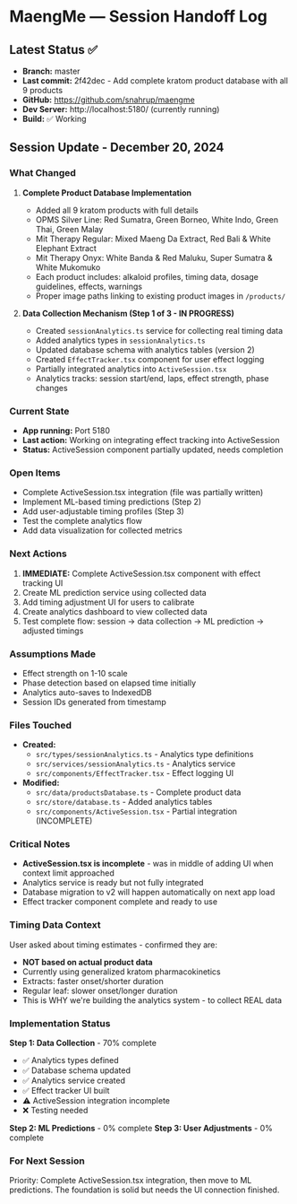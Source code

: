 # MaengMe — Session Handoff Log

## Latest Status ✅
- **Branch:** master  
- **Last commit:** 2f42dec - Add complete kratom product database with all 9 products
- **GitHub:** https://github.com/snahrup/maengme
- **Dev Server:** http://localhost:5180/ (currently running)
- **Build:** ✅ Working

## Session Update - December 20, 2024

### What Changed
1. **Complete Product Database Implementation**
   - Added all 9 kratom products with full details
   - OPMS Silver Line: Red Sumatra, Green Borneo, White Indo, Green Thai, Green Malay
   - Mit Therapy Regular: Mixed Maeng Da Extract, Red Bali & White Elephant Extract
   - Mit Therapy Onyx: White Banda & Red Maluku, Super Sumatra & White Mukomuko
   - Each product includes: alkaloid profiles, timing data, dosage guidelines, effects, warnings
   - Proper image paths linking to existing product images in `/products/`

2. **Data Collection Mechanism (Step 1 of 3 - IN PROGRESS)**
   - Created `sessionAnalytics.ts` service for collecting real timing data
   - Added analytics types in `sessionAnalytics.ts`
   - Updated database schema with analytics tables (version 2)
   - Created `EffectTracker.tsx` component for user effect logging
   - Partially integrated analytics into `ActiveSession.tsx`
   - Analytics tracks: session start/end, laps, effect strength, phase changes

### Current State
- **App running:** Port 5180
- **Last action:** Working on integrating effect tracking into ActiveSession
- **Status:** ActiveSession component partially updated, needs completion

### Open Items
- Complete ActiveSession.tsx integration (file was partially written)
- Implement ML-based timing predictions (Step 2)
- Add user-adjustable timing profiles (Step 3)
- Test the complete analytics flow
- Add data visualization for collected metrics

### Next Actions
1. **IMMEDIATE:** Complete ActiveSession.tsx component with effect tracking UI
2. Create ML prediction service using collected data
3. Add timing adjustment UI for users to calibrate
4. Create analytics dashboard to view collected data
5. Test complete flow: session → data collection → ML prediction → adjusted timings

### Assumptions Made
- Effect strength on 1-10 scale
- Phase detection based on elapsed time initially
- Analytics auto-saves to IndexedDB
- Session IDs generated from timestamp

### Files Touched
- **Created:** 
  - `src/types/sessionAnalytics.ts` - Analytics type definitions
  - `src/services/sessionAnalytics.ts` - Analytics service
  - `src/components/EffectTracker.tsx` - Effect logging UI
- **Modified:**
  - `src/data/productsDatabase.ts` - Complete product data
  - `src/store/database.ts` - Added analytics tables
  - `src/components/ActiveSession.tsx` - Partial integration (INCOMPLETE)

### Critical Notes
- **ActiveSession.tsx is incomplete** - was in middle of adding UI when context limit approached
- Analytics service is ready but not fully integrated
- Database migration to v2 will happen automatically on next app load
- Effect tracker component complete and ready to use

### Timing Data Context
User asked about timing estimates - confirmed they are:
- **NOT based on actual product data**
- Currently using generalized kratom pharmacokinetics
- Extracts: faster onset/shorter duration
- Regular leaf: slower onset/longer duration
- This is WHY we're building the analytics system - to collect REAL data

### Implementation Status
**Step 1: Data Collection** - 70% complete
- ✅ Analytics types defined
- ✅ Database schema updated
- ✅ Analytics service created
- ✅ Effect tracker UI built
- ⚠️ ActiveSession integration incomplete
- ❌ Testing needed

**Step 2: ML Predictions** - 0% complete
**Step 3: User Adjustments** - 0% complete

### For Next Session
Priority: Complete ActiveSession.tsx integration, then move to ML predictions. The foundation is solid but needs the UI connection finished.
